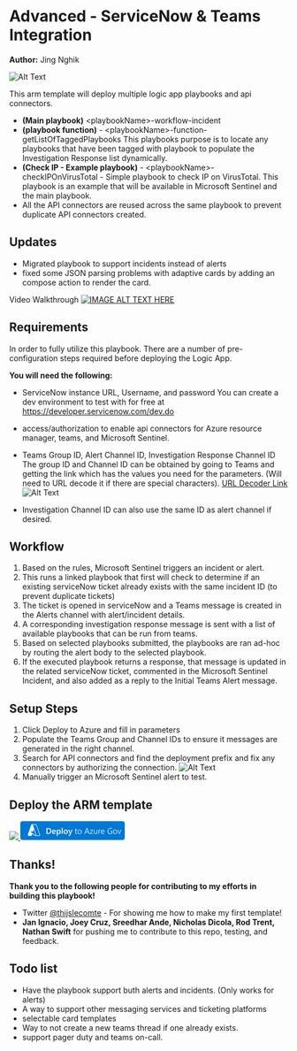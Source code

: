 # Advanced - ServiceNow & Teams Integration
**Author:** Jing Nghik

![Alt Text](./Media/animated.gif)

This arm template will deploy multiple logic app playbooks and api connectors. 
- **(Main playbook)** \<playbookName>-workflow-incident
- **(playbook function)** - \<playbookName>-function-getListOfTaggedPlaybooks
This playbooks purpose is to locate any playbooks that have been tagged with playbook to populate the Investigation Response list dynamically.
- **(Check IP - Example playbook)** - \<playbookName>-checkIPOnVirusTotal - Simple playbook to check IP on VirusTotal. This playbook is an example that will be available in Microsoft Sentinel and the main playbook.
- All the API connectors are reused across the same playbook to prevent duplicate API connectors created. 

## Updates
- Migrated playbook to support incidents instead of alerts
- fixed some JSON parsing problems with adaptive cards by adding an compose action to render the card.

Video Walkthrough
[![IMAGE ALT TEXT HERE](https://img.youtube.com/vi/RgspwmcwjxQ/0.jpg)](https://www.youtube.com/watch?v=RgspwmcwjxQ)

## Requirements
In order to fully utilize this playbook. There are a number of pre-configuration steps required before deploying the Logic App.

**You will need the following:**
- ServiceNow instance URL, Username, and password
You can create a dev environment to test with for free at https://developer.servicenow.com/dev.do
- access/authorization to enable api connectors for Azure resource manager, teams, and Microsoft Sentinel.
- Teams Group ID, Alert Channel ID, Investigation Response Channel ID 
The group ID and Channel ID can be obtained by going to Teams and getting the link which has the values you need for the parameters. (Will need to URL decode it if there are special characters). [URL Decoder Link](https://www.urldecoder.org/)
![Alt Text](./Media/teams.png)

- Investigation Channel ID can also use the same ID as alert channel if desired. 

## Workflow
1. Based on the rules, Microsoft Sentinel triggers an incident or alert. 
2. This runs a linked playbook that first will check to determine if an existing serviceNow ticket already exists with the same incident ID (to prevent duplicate tickets)
3. The ticket is opened in serviceNow and a Teams message is created in the Alerts channel with alert/incident details.
4. A corresponding investigation response message is sent with a list of available playbooks that can be run from teams. 
5. Based on selected playbooks submitted, the playbooks are ran ad-hoc by routing the alert body to the selected playbook.
1. If the executed playbook returns a response, that message is updated in the related serviceNow ticket, commented in the Microsoft Sentinel Incident, and also added as a reply to the Initial Teams Alert message.

## Setup Steps
1. Click Deploy to Azure and fill in parameters
2. Populate the Teams Group and Channel IDs to ensure it messages are generated in the right channel.
3. Search for API connectors and find the deployment prefix and fix any connectors by authorizing the connection.
![Alt Text](./Media/apiconnectors.png)
4. Manually trigger an Microsoft Sentinel alert to test. 

## Deploy the ARM template
<a href="https://portal.azure.com/#create/Microsoft.Template/uri/https%3A%2F%2Fraw.githubusercontent.com%2FAzure%2FAzure-Sentinel%2Fmaster%2FSolutions%2FTeams%2FPlaybooks%2FAdvanced-SNOW-Teams-Integration%2Fazuredeploy.json" target="_blank">
    <img src="https://aka.ms/deploytoazurebutton""/>
</a> <a href="https://portal.azure.us/#create/Microsoft.Template/uri/https://raw.githubusercontent.com/Azure/Azure-Sentinel/master/Solutions/Teams/Playbooks/Advanced-SNOW-Teams-Integration/azuredeploy.json" target="_blank"><img src="https://raw.githubusercontent.com/Azure/azure-quickstart-templates/master/1-CONTRIBUTION-GUIDE/images/deploytoazuregov.png"/></a>

## Thanks!
**Thank you to the following people for contributing to my efforts in building this playbook!**
- Twitter [@thijslecomte](https://twitter.com/thijslecomte) - For showing me how to make my first template!
- **Jan Ignacio, Joey Cruz, Sreedhar Ande, Nicholas Dicola, Rod Trent, Nathan Swift** for pushing me to contribute to this repo, testing, and feedback.

## Todo list 
- Have the playbook support buth alerts and incidents. (Only works for alerts)
- A way to support other messaging services and ticketing platforms
- selectable card templates
- Way to not create a new teams thread if one already exists. 
- support pager duty and teams on-call.
